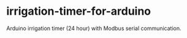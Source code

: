 # irrigation-timer-for-arduino
Arduino irrigation timer (24 hour) with Modbus serial communication.
